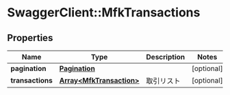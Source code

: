 # SwaggerClient::MfkTransactions

## Properties
Name | Type | Description | Notes
------------ | ------------- | ------------- | -------------
**pagination** | [**Pagination**](Pagination.md) |  | [optional] 
**transactions** | [**Array&lt;MfkTransaction&gt;**](MfkTransaction.md) | 取引リスト | [optional] 


